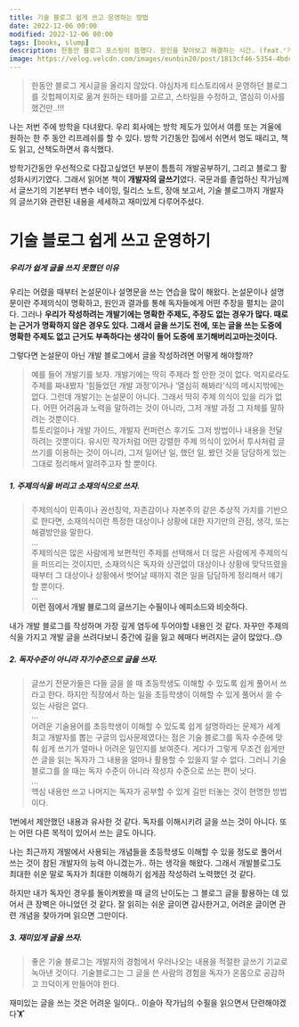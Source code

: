 ```yaml
---
title: 기술 블로그 쉽게 쓰고 운영하는 방법
date: 2022-12-06 00:00
modified: 2022-12-06 00:00
tags: [books, slump]
description: 한동안 블로그 포스팅이 뜸했다. 원인을 찾아보고 해결하는 시간. (feat.⌜개발자의 글쓰기⌟)
image: https://velog.velcdn.com/images/eunbin20/post/1813cf46-5354-4bdc-a12a-029a26265c05/image.jpeg
---
```


> 한동안 블로그 게시글을 올리지 않았다. 야심차게 티스토리에서 운영하던 블로그를 깃헙페이지로 옮겨 원하는 테마를 고르고, 스타일을 수정하고, 열심히 이사를 했건만..!!!

나는 저번 주에 방학을 다녀왔다. 우리 회사에는 방학 제도가 있어서 여름 또는 겨울에 원하는 한 주 동안 리프레쉬를 할 수 있다. 방학 기간동안 집에서 쉬면서 멍도 때리고, 책도 읽고, 산책도하면서 휴식했다.

방학기간동안 우선적으로 다잡고싶었던 부분이 틈틈히 개발공부하기, 그리고 블로그 활성화시키기였다. 그래서 읽어본 책이 **개발자의 글쓰기**였다. 국문과를 졸업하신 작가님께서 글쓰기의 기본부터 변수 네이밍, 릴리스 노트, 장애 보고서, 기술 블로그까지 개발자의 글쓰기와 관련된 내용을 세세하고 재미있게 다루어주셨다.

# 기술 블로그 쉽게 쓰고 운영하기

##### 우리가 쉽게 글을 쓰지 못했던 이유

우리는 어렸을 때부터 논설문이나 설명문을 쓰는 연습을 많이 해왔다. 논설문이나 설명문이란 주제의식이 명확하고, 원인과 결과를 통해 독자들에게 어떤 주장을 펼치는 글이다. 그러나 **우리가 작성하려는 개발기에는 명확한 주제도, 주장도 없는 경우가 많다. 때로는 근거가 명확하지 않은 경우도 있다. 그래서 글을 쓰기도 전에, 또는 글을 쓰는 도중에 명확한 주제도 없고 근거도 부족하다는 생각이 들어 도중에 포기해버리고마는것이다.**

그렇다면 논설문이 아닌 개발 블로그에서 글을 작성하려면 어떻게 해야할까?

> 예를 들어 개발기를 보자. 개발기에는 딱히 주제라 할 만한 것이 없다. 억지로라도 주제를 짜내봤자 ‘힘들었던 개발 과정’이거나 ‘열심히 해봐라’식의 메시지밖에는 없다. 그런데 개발기는 논설문이 아니다. 그래서 딱히 주제 의식이 있을 리가 없다. 어떤 어려움과 노력을 말하려는 것이 아니라, 그저 개발 과정 그 자체를 말하려는 것뿐이다. <br/> 튜토리얼이나 개발 가이드, 개발자 컨퍼런스 후기도 그저 방법이나 내용을 전달하려는 것뿐이다. 유시민 작가처럼 어떤 강렬한 주제 의식이 있어서 투사처럼 글쓰기를 이용하는 것이 아니라, 그저 일어난 일, 했던 일, 봤던 것을 담담하게 있는 그대로 정리해서 알려주고자 할 뿐이다.

##### 1. 주제의식을 버리고 소재의식으로 쓰자.

> 주제의식이 민족이나 권선징악, 자존감이나 자본주의 같은 추상적 가치를 기반으로 한다면, 소재의식이란 특정한 대상이나 상황에 대한 자기만의 관점, 생각, 또는 해결방안을 말한다. <br/>...<br/> 주제의식은 많은 사람에게 보편적인 주제를 선택해서 더 많은 사람에게 주제의식을 퍼뜨리는 것이지만, 소재의식은 독자와 상관없이 대상이나 상황에 맞닥뜨렸을 때부터 그 대상이나 상황에서 벗어날 때까지 겪은 일을 담담하게 정리해서 얘기할 뿐이다.<br/>...<br/> **이런 점에서 개발 블로그의 글쓰기는 수필이나 에피소드와 비슷하다.**

내가 개발 블로그를 작성하며 가장 깊게 염두에 두어야할 내용인 것 같다. 자꾸만 주제의식을 가지고 개발 글을 쓰려다보니 중간에 길을 잃고 헤매다 버려지는 글이 많았다..😓

##### 2. 독자수준이 아니라 자기수준으로 글을 쓰자.

> 글쓰기 전문가들은 다들 글을 쓸 때 초등학생도 이해할 수 있도록 쉽게 풀어서 쓰라고 한다. 하지만 직장에서 하는 일을 초등학생이 이해할 수 있게 풀어서 쓸 수 있는 사람은 없다. <br/> ... <br/> 어려운 기술용어를 초등학생이 이해할 수 있도록 쉽게 설명하라는 문제가 세계 최고 개발자를 뽑는 구글의 입사문제였다는 점은 기술 블로그를 독자 수준에 맞춰 쉽게 쓰기가 얼마나 어려운 일인지를 보여준다. 게다가 그렇게 무조건 쉽게만 쓴 글을 읽는 독자가 그 내용을 얼마나 활용할 수 있을지 알 수 없다. 그러니 기술 블로그를 쓸 때는 독자 수준이 아니라 작성자 수준으로 쓰는 편이 낫다.<br/> ... <br/>핵심 내용만 쓰고 나머지는 독자가 공부할 수 있게 길만 터놓는 것이 현명한 방법이다.

1번에서 제안했던 내용과 유사한 것 같다. 독자를 이해시키려 글을 쓰는 것이 아니다. 또는 어떤 다른 목적이 있어서 쓰는 글도 아니다.

나는 최근까지 개발에서 사용되는 개념들을 초등학생도 이해할 수 있을 정도로 풀어서 쓰는 것이 참된 개발자의 능력 아니겠는가.. 하는 생각을 해왔다. 그래서 개발블로그도 최대한 쉬운 말로 독자가 최대한 이해하기 쉽게끔 작성하려 노력했던 것 같다.

하지만 내가 독자인 경우를 돌이켜봤을 때 글의 난이도는 그 블로그 글을 활용하는 데 있어서 큰 장벽은 아니었던 것 같다. 잘 읽히는 쉬운 글이면 감사한거고, 어려운 글이면 관련 개념을 찾아가며 읽으면 그만이다.

##### 3. 재미있게 글을 쓰자.

> 좋은 기술 블로그는 개발자의 경험에서 우러나오는 내용을 적절한 글쓰기 기교로 녹아낸 것이다. 기술블로그는 그 글을 쓴 사람의 경험을 독자가 온몸으로 공감하고 끄덕이게 만들어야 한다.

재미있는 글을 쓰는 것은 어려운 일이다.. 이슬아 작가님의 수필을 읽으면서 단련해야겠다🏋️
